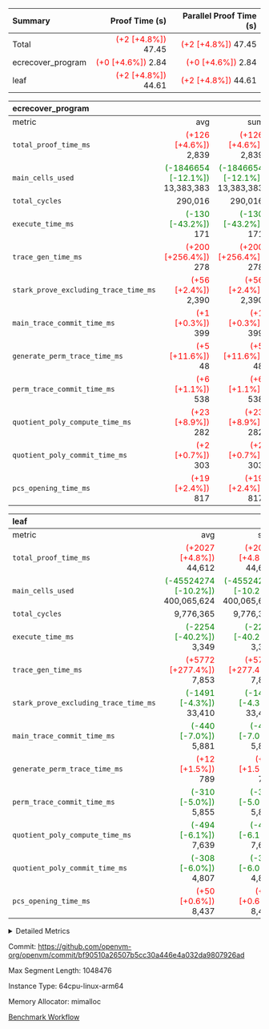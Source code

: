 | Summary | Proof Time (s) | Parallel Proof Time (s) |
|:---|---:|---:|
| Total | <span style='color: red'>(+2 [+4.8%])</span> 47.45 | <span style='color: red'>(+2 [+4.8%])</span> 47.45 |
| ecrecover_program | <span style='color: red'>(+0 [+4.6%])</span> 2.84 | <span style='color: red'>(+0 [+4.6%])</span> 2.84 |
| leaf | <span style='color: red'>(+2 [+4.8%])</span> 44.61 | <span style='color: red'>(+2 [+4.8%])</span> 44.61 |


| ecrecover_program |||||
|:---|---:|---:|---:|---:|
|metric|avg|sum|max|min|
| `total_proof_time_ms ` | <span style='color: red'>(+126 [+4.6%])</span> 2,839 | <span style='color: red'>(+126 [+4.6%])</span> 2,839 | <span style='color: red'>(+126 [+4.6%])</span> 2,839 | <span style='color: red'>(+126 [+4.6%])</span> 2,839 |
| `main_cells_used     ` | <span style='color: green'>(-1846654 [-12.1%])</span> 13,383,383 | <span style='color: green'>(-1846654 [-12.1%])</span> 13,383,383 | <span style='color: green'>(-1846654 [-12.1%])</span> 13,383,383 | <span style='color: green'>(-1846654 [-12.1%])</span> 13,383,383 |
| `total_cycles        ` |  290,016 |  290,016 |  290,016 |  290,016 |
| `execute_time_ms     ` | <span style='color: green'>(-130 [-43.2%])</span> 171 | <span style='color: green'>(-130 [-43.2%])</span> 171 | <span style='color: green'>(-130 [-43.2%])</span> 171 | <span style='color: green'>(-130 [-43.2%])</span> 171 |
| `trace_gen_time_ms   ` | <span style='color: red'>(+200 [+256.4%])</span> 278 | <span style='color: red'>(+200 [+256.4%])</span> 278 | <span style='color: red'>(+200 [+256.4%])</span> 278 | <span style='color: red'>(+200 [+256.4%])</span> 278 |
| `stark_prove_excluding_trace_time_ms` | <span style='color: red'>(+56 [+2.4%])</span> 2,390 | <span style='color: red'>(+56 [+2.4%])</span> 2,390 | <span style='color: red'>(+56 [+2.4%])</span> 2,390 | <span style='color: red'>(+56 [+2.4%])</span> 2,390 |
| `main_trace_commit_time_ms` | <span style='color: red'>(+1 [+0.3%])</span> 399 | <span style='color: red'>(+1 [+0.3%])</span> 399 | <span style='color: red'>(+1 [+0.3%])</span> 399 | <span style='color: red'>(+1 [+0.3%])</span> 399 |
| `generate_perm_trace_time_ms` | <span style='color: red'>(+5 [+11.6%])</span> 48 | <span style='color: red'>(+5 [+11.6%])</span> 48 | <span style='color: red'>(+5 [+11.6%])</span> 48 | <span style='color: red'>(+5 [+11.6%])</span> 48 |
| `perm_trace_commit_time_ms` | <span style='color: red'>(+6 [+1.1%])</span> 538 | <span style='color: red'>(+6 [+1.1%])</span> 538 | <span style='color: red'>(+6 [+1.1%])</span> 538 | <span style='color: red'>(+6 [+1.1%])</span> 538 |
| `quotient_poly_compute_time_ms` | <span style='color: red'>(+23 [+8.9%])</span> 282 | <span style='color: red'>(+23 [+8.9%])</span> 282 | <span style='color: red'>(+23 [+8.9%])</span> 282 | <span style='color: red'>(+23 [+8.9%])</span> 282 |
| `quotient_poly_commit_time_ms` | <span style='color: red'>(+2 [+0.7%])</span> 303 | <span style='color: red'>(+2 [+0.7%])</span> 303 | <span style='color: red'>(+2 [+0.7%])</span> 303 | <span style='color: red'>(+2 [+0.7%])</span> 303 |
| `pcs_opening_time_ms ` | <span style='color: red'>(+19 [+2.4%])</span> 817 | <span style='color: red'>(+19 [+2.4%])</span> 817 | <span style='color: red'>(+19 [+2.4%])</span> 817 | <span style='color: red'>(+19 [+2.4%])</span> 817 |

| leaf |||||
|:---|---:|---:|---:|---:|
|metric|avg|sum|max|min|
| `total_proof_time_ms ` | <span style='color: red'>(+2027 [+4.8%])</span> 44,612 | <span style='color: red'>(+2027 [+4.8%])</span> 44,612 | <span style='color: red'>(+2027 [+4.8%])</span> 44,612 | <span style='color: red'>(+2027 [+4.8%])</span> 44,612 |
| `main_cells_used     ` | <span style='color: green'>(-45524274 [-10.2%])</span> 400,065,624 | <span style='color: green'>(-45524274 [-10.2%])</span> 400,065,624 | <span style='color: green'>(-45524274 [-10.2%])</span> 400,065,624 | <span style='color: green'>(-45524274 [-10.2%])</span> 400,065,624 |
| `total_cycles        ` |  9,776,365 |  9,776,365 |  9,776,365 |  9,776,365 |
| `execute_time_ms     ` | <span style='color: green'>(-2254 [-40.2%])</span> 3,349 | <span style='color: green'>(-2254 [-40.2%])</span> 3,349 | <span style='color: green'>(-2254 [-40.2%])</span> 3,349 | <span style='color: green'>(-2254 [-40.2%])</span> 3,349 |
| `trace_gen_time_ms   ` | <span style='color: red'>(+5772 [+277.4%])</span> 7,853 | <span style='color: red'>(+5772 [+277.4%])</span> 7,853 | <span style='color: red'>(+5772 [+277.4%])</span> 7,853 | <span style='color: red'>(+5772 [+277.4%])</span> 7,853 |
| `stark_prove_excluding_trace_time_ms` | <span style='color: green'>(-1491 [-4.3%])</span> 33,410 | <span style='color: green'>(-1491 [-4.3%])</span> 33,410 | <span style='color: green'>(-1491 [-4.3%])</span> 33,410 | <span style='color: green'>(-1491 [-4.3%])</span> 33,410 |
| `main_trace_commit_time_ms` | <span style='color: green'>(-440 [-7.0%])</span> 5,881 | <span style='color: green'>(-440 [-7.0%])</span> 5,881 | <span style='color: green'>(-440 [-7.0%])</span> 5,881 | <span style='color: green'>(-440 [-7.0%])</span> 5,881 |
| `generate_perm_trace_time_ms` | <span style='color: red'>(+12 [+1.5%])</span> 789 | <span style='color: red'>(+12 [+1.5%])</span> 789 | <span style='color: red'>(+12 [+1.5%])</span> 789 | <span style='color: red'>(+12 [+1.5%])</span> 789 |
| `perm_trace_commit_time_ms` | <span style='color: green'>(-310 [-5.0%])</span> 5,855 | <span style='color: green'>(-310 [-5.0%])</span> 5,855 | <span style='color: green'>(-310 [-5.0%])</span> 5,855 | <span style='color: green'>(-310 [-5.0%])</span> 5,855 |
| `quotient_poly_compute_time_ms` | <span style='color: green'>(-494 [-6.1%])</span> 7,639 | <span style='color: green'>(-494 [-6.1%])</span> 7,639 | <span style='color: green'>(-494 [-6.1%])</span> 7,639 | <span style='color: green'>(-494 [-6.1%])</span> 7,639 |
| `quotient_poly_commit_time_ms` | <span style='color: green'>(-308 [-6.0%])</span> 4,807 | <span style='color: green'>(-308 [-6.0%])</span> 4,807 | <span style='color: green'>(-308 [-6.0%])</span> 4,807 | <span style='color: green'>(-308 [-6.0%])</span> 4,807 |
| `pcs_opening_time_ms ` | <span style='color: red'>(+50 [+0.6%])</span> 8,437 | <span style='color: red'>(+50 [+0.6%])</span> 8,437 | <span style='color: red'>(+50 [+0.6%])</span> 8,437 | <span style='color: red'>(+50 [+0.6%])</span> 8,437 |



<details>
<summary>Detailed Metrics</summary>

| group | num_segments | num_children | keygen_time_ms | fri.log_blowup | commit_exe_time_ms |
| --- | --- | --- | --- | --- | --- |
| ecrecover_program | 1 |  | 1,177 | 2 | 9 | 
| leaf |  | 1 |  | 2 |  | 

| group | air_name | quotient_deg | interactions | constraints |
| --- | --- | --- | --- | --- |
| ecrecover_program | AccessAdapterAir<16> | 2 | 5 | 14 | 
| ecrecover_program | AccessAdapterAir<2> | 2 | 5 | 14 | 
| ecrecover_program | AccessAdapterAir<32> | 2 | 5 | 14 | 
| ecrecover_program | AccessAdapterAir<4> | 2 | 5 | 14 | 
| ecrecover_program | AccessAdapterAir<64> | 2 | 5 | 14 | 
| ecrecover_program | AccessAdapterAir<8> | 2 | 5 | 14 | 
| ecrecover_program | BitwiseOperationLookupAir<8> | 2 | 2 | 4 | 
| ecrecover_program | KeccakVmAir | 2 | 321 | 4,571 | 
| ecrecover_program | MemoryMerkleAir<8> | 2 | 4 | 40 | 
| ecrecover_program | PersistentBoundaryAir<8> | 2 | 3 | 6 | 
| ecrecover_program | PhantomAir | 2 | 3 | 5 | 
| ecrecover_program | Poseidon2PeripheryAir<BabyBearParameters>, 1> | 2 | 1 | 286 | 
| ecrecover_program | ProgramAir | 1 | 1 | 4 | 
| ecrecover_program | RangeTupleCheckerAir<2> | 1 | 1 | 4 | 
| ecrecover_program | VariableRangeCheckerAir | 1 | 1 | 4 | 
| ecrecover_program | VmAirWrapper<Rv32BaseAluAdapterAir, BaseAluCoreAir<4, 8> | 2 | 19 | 43 | 
| ecrecover_program | VmAirWrapper<Rv32BaseAluAdapterAir, LessThanCoreAir<4, 8> | 2 | 17 | 39 | 
| ecrecover_program | VmAirWrapper<Rv32BaseAluAdapterAir, ShiftCoreAir<4, 8> | 2 | 23 | 90 | 
| ecrecover_program | VmAirWrapper<Rv32BranchAdapterAir, BranchEqualCoreAir<4> | 2 | 11 | 25 | 
| ecrecover_program | VmAirWrapper<Rv32BranchAdapterAir, BranchLessThanCoreAir<4, 8> | 2 | 13 | 41 | 
| ecrecover_program | VmAirWrapper<Rv32CondRdWriteAdapterAir, Rv32JalLuiCoreAir> | 2 | 10 | 22 | 
| ecrecover_program | VmAirWrapper<Rv32HintStoreAdapterAir, Rv32HintStoreCoreAir> | 2 | 15 | 17 | 
| ecrecover_program | VmAirWrapper<Rv32IsEqualModAdapterAir<2, 1, 32, 32>, ModularIsEqualCoreAir<32, 4, 8> | 2 | 25 | 223 | 
| ecrecover_program | VmAirWrapper<Rv32JalrAdapterAir, Rv32JalrCoreAir> | 2 | 16 | 20 | 
| ecrecover_program | VmAirWrapper<Rv32LoadStoreAdapterAir, LoadSignExtendCoreAir<4, 8> | 2 | 18 | 33 | 
| ecrecover_program | VmAirWrapper<Rv32LoadStoreAdapterAir, LoadStoreCoreAir<4> | 2 | 17 | 38 | 
| ecrecover_program | VmAirWrapper<Rv32MultAdapterAir, DivRemCoreAir<4, 8> | 2 | 25 | 88 | 
| ecrecover_program | VmAirWrapper<Rv32MultAdapterAir, MulHCoreAir<4, 8> | 2 | 24 | 38 | 
| ecrecover_program | VmAirWrapper<Rv32MultAdapterAir, MultiplicationCoreAir<4, 8> | 2 | 19 | 26 | 
| ecrecover_program | VmAirWrapper<Rv32RdWriteAdapterAir, Rv32AuipcCoreAir> | 2 | 11 | 15 | 
| ecrecover_program | VmAirWrapper<Rv32VecHeapAdapterAir<1, 2, 2, 32, 32>, FieldExpressionCoreAir> | 2 | 411 | 449 | 
| ecrecover_program | VmAirWrapper<Rv32VecHeapAdapterAir<2, 1, 1, 32, 32>, ModularAddSubCoreAir> | 2 | 94 | 126 | 
| ecrecover_program | VmAirWrapper<Rv32VecHeapAdapterAir<2, 1, 1, 32, 32>, ModularMulDivCoreAir> | 2 | 156 | 188 | 
| ecrecover_program | VmAirWrapper<Rv32VecHeapAdapterAir<2, 2, 2, 32, 32>, FieldExpressionCoreAir> | 2 | 422 | 456 | 
| ecrecover_program | VmConnectorAir | 2 | 3 | 9 | 
| leaf | AccessAdapterAir<2> | 4 | 5 | 12 | 
| leaf | AccessAdapterAir<4> | 4 | 5 | 12 | 
| leaf | AccessAdapterAir<8> | 4 | 5 | 12 | 
| leaf | FriReducedOpeningAir | 4 | 35 | 59 | 
| leaf | NativePoseidon2Air<BabyBearParameters>, 1> | 4 | 31 | 302 | 
| leaf | PhantomAir | 4 | 3 | 4 | 
| leaf | ProgramAir | 1 | 1 | 4 | 
| leaf | VariableRangeCheckerAir | 1 | 1 | 4 | 
| leaf | VmAirWrapper<BranchNativeAdapterAir, BranchEqualCoreAir<1> | 2 | 11 | 23 | 
| leaf | VmAirWrapper<JalNativeAdapterAir, JalCoreAir> | 4 | 7 | 6 | 
| leaf | VmAirWrapper<NativeAdapterAir<2, 0>, PublicValuesCoreAir> | 4 | 11 | 23 | 
| leaf | VmAirWrapper<NativeAdapterAir<2, 1>, FieldArithmeticCoreAir> | 4 | 15 | 23 | 
| leaf | VmAirWrapper<NativeLoadStoreAdapterAir<1>, NativeLoadStoreCoreAir<1> | 4 | 19 | 31 | 
| leaf | VmAirWrapper<NativeVectorizedAdapterAir<4>, FieldExtensionCoreAir> | 4 | 15 | 23 | 
| leaf | VmConnectorAir | 4 | 3 | 8 | 
| leaf | VolatileBoundaryAir | 4 | 4 | 16 | 

| group | air_name | idx | rows | prep_cols | perm_cols | main_cols | cells |
| --- | --- | --- | --- | --- | --- | --- | --- |
| leaf | AccessAdapterAir<2> | 0 | 2,097,152 |  | 16 | 11 | 56,623,104 | 
| leaf | AccessAdapterAir<4> | 0 | 1,048,576 |  | 16 | 13 | 30,408,704 | 
| leaf | AccessAdapterAir<8> | 0 | 262,144 |  | 16 | 17 | 8,650,752 | 
| leaf | FriReducedOpeningAir | 0 | 1,048,576 |  | 76 | 64 | 146,800,640 | 
| leaf | NativePoseidon2Air<BabyBearParameters>, 1> | 0 | 131,072 |  | 36 | 348 | 50,331,648 | 
| leaf | PhantomAir | 0 | 32,768 |  | 8 | 6 | 458,752 | 
| leaf | ProgramAir | 0 | 1,048,576 |  | 8 | 10 | 18,874,368 | 
| leaf | VariableRangeCheckerAir | 0 | 262,144 | 2 | 8 | 1 | 2,359,296 | 
| leaf | VmAirWrapper<BranchNativeAdapterAir, BranchEqualCoreAir<1> | 0 | 4,194,304 |  | 28 | 23 | 213,909,504 | 
| leaf | VmAirWrapper<JalNativeAdapterAir, JalCoreAir> | 0 | 131,072 |  | 12 | 10 | 2,883,584 | 
| leaf | VmAirWrapper<NativeAdapterAir<2, 0>, PublicValuesCoreAir> | 0 | 64 |  | 16 | 23 | 2,496 | 
| leaf | VmAirWrapper<NativeAdapterAir<2, 1>, FieldArithmeticCoreAir> | 0 | 4,194,304 |  | 20 | 30 | 209,715,200 | 
| leaf | VmAirWrapper<NativeLoadStoreAdapterAir<1>, NativeLoadStoreCoreAir<1> | 0 | 4,194,304 |  | 24 | 41 | 272,629,760 | 
| leaf | VmAirWrapper<NativeVectorizedAdapterAir<4>, FieldExtensionCoreAir> | 0 | 262,144 |  | 20 | 40 | 15,728,640 | 
| leaf | VmConnectorAir | 0 | 2 | 1 | 8 | 4 | 24 | 
| leaf | VolatileBoundaryAir | 0 | 2,097,152 |  | 8 | 11 | 39,845,888 | 

| group | air_name | segment | rows | prep_cols | perm_cols | main_cols | cells |
| --- | --- | --- | --- | --- | --- | --- | --- |
| ecrecover_program | AccessAdapterAir<16> | 0 | 16,384 |  | 24 | 25 | 802,816 | 
| ecrecover_program | AccessAdapterAir<2> | 0 | 256 |  | 24 | 11 | 8,960 | 
| ecrecover_program | AccessAdapterAir<32> | 0 | 8,192 |  | 24 | 41 | 532,480 | 
| ecrecover_program | AccessAdapterAir<4> | 0 | 128 |  | 24 | 13 | 4,736 | 
| ecrecover_program | AccessAdapterAir<8> | 0 | 32,768 |  | 24 | 17 | 1,343,488 | 
| ecrecover_program | BitwiseOperationLookupAir<8> | 0 | 65,536 | 3 | 8 | 2 | 655,360 | 
| ecrecover_program | KeccakVmAir | 0 | 128 |  | 1,288 | 3,164 | 569,856 | 
| ecrecover_program | MemoryMerkleAir<8> | 0 | 4,096 |  | 20 | 32 | 212,992 | 
| ecrecover_program | PersistentBoundaryAir<8> | 0 | 4,096 |  | 12 | 20 | 131,072 | 
| ecrecover_program | PhantomAir | 0 | 64 |  | 12 | 6 | 1,152 | 
| ecrecover_program | Poseidon2PeripheryAir<BabyBearParameters>, 1> | 0 | 4,096 |  | 8 | 300 | 1,261,568 | 
| ecrecover_program | ProgramAir | 0 | 16,384 |  | 8 | 10 | 294,912 | 
| ecrecover_program | RangeTupleCheckerAir<2> | 0 | 524,288 | 2 | 8 | 1 | 4,718,592 | 
| ecrecover_program | VariableRangeCheckerAir | 0 | 262,144 | 2 | 8 | 1 | 2,359,296 | 
| ecrecover_program | VmAirWrapper<Rv32BaseAluAdapterAir, BaseAluCoreAir<4, 8> | 0 | 131,072 |  | 80 | 36 | 15,204,352 | 
| ecrecover_program | VmAirWrapper<Rv32BaseAluAdapterAir, LessThanCoreAir<4, 8> | 0 | 2,048 |  | 40 | 37 | 157,696 | 
| ecrecover_program | VmAirWrapper<Rv32BaseAluAdapterAir, ShiftCoreAir<4, 8> | 0 | 16,384 |  | 52 | 53 | 1,720,320 | 
| ecrecover_program | VmAirWrapper<Rv32BranchAdapterAir, BranchEqualCoreAir<4> | 0 | 16,384 |  | 48 | 26 | 1,212,416 | 
| ecrecover_program | VmAirWrapper<Rv32BranchAdapterAir, BranchLessThanCoreAir<4, 8> | 0 | 32,768 |  | 56 | 32 | 2,883,584 | 
| ecrecover_program | VmAirWrapper<Rv32CondRdWriteAdapterAir, Rv32JalLuiCoreAir> | 0 | 4,096 |  | 44 | 18 | 253,952 | 
| ecrecover_program | VmAirWrapper<Rv32HintStoreAdapterAir, Rv32HintStoreCoreAir> | 0 | 256 |  | 36 | 26 | 15,872 | 
| ecrecover_program | VmAirWrapper<Rv32IsEqualModAdapterAir<2, 1, 32, 32>, ModularIsEqualCoreAir<32, 4, 8> | 0 | 4,096 |  | 56 | 166 | 909,312 | 
| ecrecover_program | VmAirWrapper<Rv32JalrAdapterAir, Rv32JalrCoreAir> | 0 | 8,192 |  | 36 | 28 | 524,288 | 
| ecrecover_program | VmAirWrapper<Rv32LoadStoreAdapterAir, LoadSignExtendCoreAir<4, 8> | 0 | 4,096 |  | 76 | 35 | 454,656 | 
| ecrecover_program | VmAirWrapper<Rv32LoadStoreAdapterAir, LoadStoreCoreAir<4> | 0 | 131,072 |  | 72 | 40 | 14,680,064 | 
| ecrecover_program | VmAirWrapper<Rv32MultAdapterAir, DivRemCoreAir<4, 8> | 0 | 8 |  | 104 | 57 | 1,288 | 
| ecrecover_program | VmAirWrapper<Rv32MultAdapterAir, MulHCoreAir<4, 8> | 0 | 8 |  | 100 | 39 | 1,112 | 
| ecrecover_program | VmAirWrapper<Rv32MultAdapterAir, MultiplicationCoreAir<4, 8> | 0 | 4,096 |  | 80 | 31 | 454,656 | 
| ecrecover_program | VmAirWrapper<Rv32RdWriteAdapterAir, Rv32AuipcCoreAir> | 0 | 4,096 |  | 28 | 21 | 200,704 | 
| ecrecover_program | VmAirWrapper<Rv32VecHeapAdapterAir<1, 2, 2, 32, 32>, FieldExpressionCoreAir> | 0 | 2,048 |  | 828 | 543 | 2,807,808 | 
| ecrecover_program | VmAirWrapper<Rv32VecHeapAdapterAir<2, 1, 1, 32, 32>, ModularAddSubCoreAir> | 0 | 8 |  | 192 | 199 | 3,128 | 
| ecrecover_program | VmAirWrapper<Rv32VecHeapAdapterAir<2, 1, 1, 32, 32>, ModularMulDivCoreAir> | 0 | 16 |  | 316 | 261 | 9,232 | 
| ecrecover_program | VmAirWrapper<Rv32VecHeapAdapterAir<2, 2, 2, 32, 32>, FieldExpressionCoreAir> | 0 | 1,024 |  | 848 | 619 | 1,502,208 | 
| ecrecover_program | VmConnectorAir | 0 | 2 | 1 | 12 | 4 | 32 | 

| group | idx | trace_gen_time_ms | total_proof_time_ms | total_cycles | total_cells | stark_prove_excluding_trace_time_ms | quotient_poly_compute_time_ms | quotient_poly_commit_time_ms | perm_trace_commit_time_ms | pcs_opening_time_ms | main_trace_commit_time_ms | main_cells_used | generate_perm_trace_time_ms | execute_time_ms |
| --- | --- | --- | --- | --- | --- | --- | --- | --- | --- | --- | --- | --- | --- | --- |
| leaf | 0 | 7,853 | 44,612 | 9,776,365 | 1,069,222,360 | 33,410 | 7,639 | 4,807 | 5,855 | 8,437 | 5,881 | 400,065,624 | 789 | 3,349 | 

| group | segment | trace_gen_time_ms | total_proof_time_ms | total_cycles | total_cells | stark_prove_excluding_trace_time_ms | quotient_poly_compute_time_ms | quotient_poly_commit_time_ms | perm_trace_commit_time_ms | pcs_opening_time_ms | main_trace_commit_time_ms | main_cells_used | generate_perm_trace_time_ms | execute_time_ms |
| --- | --- | --- | --- | --- | --- | --- | --- | --- | --- | --- | --- | --- | --- | --- |
| ecrecover_program | 0 | 278 | 2,839 | 290,016 | 55,907,135 | 2,390 | 282 | 303 | 538 | 817 | 399 | 13,383,383 | 48 | 171 | 

</details>


Commit: https://github.com/openvm-org/openvm/commit/bf90510a26507b5cc30a446e4a032da9807926ad

Max Segment Length: 1048476

Instance Type: 64cpu-linux-arm64

Memory Allocator: mimalloc

[Benchmark Workflow](https://github.com/openvm-org/openvm/actions/runs/12613272208)
